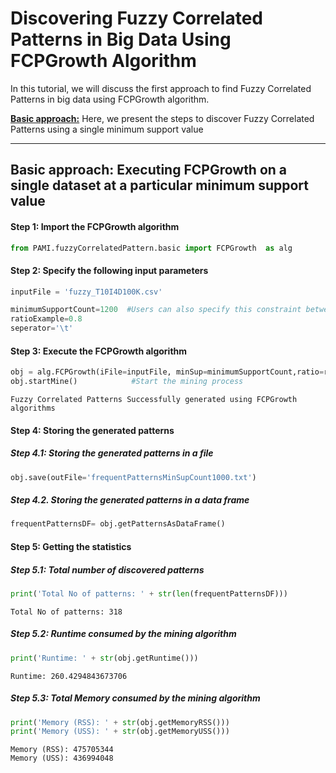 # Discovering Fuzzy Correlated Patterns in Big Data Using FCPGrowth Algorithm

In this tutorial, we will discuss the first approach to find Fuzzy Correlated Patterns in big data using FCPGrowth algorithm.

 [__Basic approach:__](#basicApproach) Here, we present the steps to discover Fuzzy Correlated Patterns using a single minimum support value


***

## <a id='basicApproach'>Basic approach: Executing FCPGrowth on a single dataset at a particular minimum support value</a>

#### Step 1: Import the FCPGrowth algorithm


```python
from PAMI.fuzzyCorrelatedPattern.basic import FCPGrowth  as alg
```

#### Step 2: Specify the following input parameters


```python
inputFile = 'fuzzy_T10I4D100K.csv'

minimumSupportCount=1200  #Users can also specify this constraint between 0 to 1.
ratioExample=0.8
seperator='\t'       
```

#### Step 3: Execute the FCPGrowth algorithm


```python
obj = alg.FCPGrowth(iFile=inputFile, minSup=minimumSupportCount,ratio=ratioExample,sep=seperator)    #initialize
obj.startMine()            #Start the mining process
```

    Fuzzy Correlated Patterns Successfully generated using FCPGrowth algorithms


#### Step 4: Storing the generated patterns

##### Step 4.1: Storing the generated patterns in a file


```python
obj.save(outFile='frequentPatternsMinSupCount1000.txt')
```

##### Step 4.2. Storing the generated patterns in a data frame


```python
frequentPatternsDF= obj.getPatternsAsDataFrame()
```

#### Step 5: Getting the statistics

##### Step 5.1: Total number of discovered patterns 


```python
print('Total No of patterns: ' + str(len(frequentPatternsDF)))
```

    Total No of patterns: 318


##### Step 5.2: Runtime consumed by the mining algorithm


```python
print('Runtime: ' + str(obj.getRuntime()))
```

    Runtime: 260.4294843673706


##### Step 5.3: Total Memory consumed by the mining algorithm


```python
print('Memory (RSS): ' + str(obj.getMemoryRSS()))
print('Memory (USS): ' + str(obj.getMemoryUSS()))
```

    Memory (RSS): 475705344
    Memory (USS): 436994048

